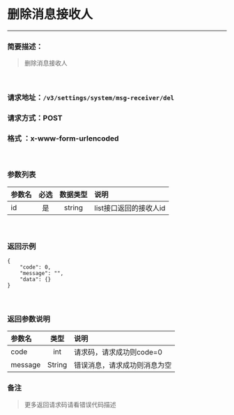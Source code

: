 　
# 删除消息接收人
---
### 简要描述：
>删除消息接收人

　　　　

### 请求地址：```/v3/settings/system/msg-receiver/del```

### 请求方式：POST

### 格式 ：x-www-form-urlencoded
　

### 参数列表

参数名 | 必选 | 数据类型 | 说明 
:------ | :----:| :--------: |:---- 
id|是|string|list接口返回的接收人id

　

### 返回示例
```
{
    "code": 0,
    "message": "",
    "data": {}
}
```
　

### 返回参数说明

参数名 | 类型 | 说明
:---   |:---: |:---
code | int | 请求码，请求成功则code=0
message | String | 错误消息，请求成功则消息为空


### 备注
>更多返回请求码请看错误代码描述